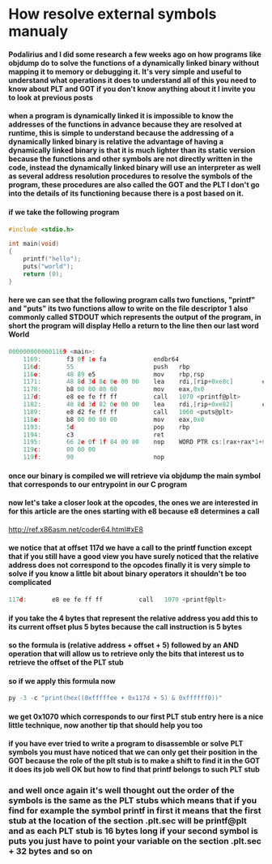 # How resolve external symbols manualy

#### Podalirius and I did some research a few weeks ago on how programs like objdump do to solve the functions of a dynamically linked binary without mapping it to memory or debugging it. It's very simple and useful to understand what operations it does to understand all of this you need to know about PLT and GOT if you don't know anything about it I invite you to look at previous posts

#### when a program is dynamically linked it is impossible to know the addresses of the functions in advance because they are resolved at runtime, this is simple to understand because the addressing of a dynamically linked binary is relative the advantage of having a dynamically linked binary is that it is much lighter than its static version because the functions and other symbols are not directly written in the code, instead the dynamically linked binary will use an interpreter as well as several address resolution procedures to resolve the symbols of the program, these procedures are also called the GOT and the PLT I don't go into the details of its functioning because there is a post based on it.

#### if we take the following program

```c
#include <stdio.h>

int main(void)
{
    printf("hello");
    puts("world");   
    return (0);
}
```

#### here we can see that the following program calls two functions, "printf" and "puts" its two functions allow to write on the file descriptor 1 also commonly called STDOUT which represents the output of the program, in short the program will display Hello a return to the line then our last word World

```c
0000000000001169 <main>:
    1169:       f3 0f 1e fa             endbr64
    116d:       55                      push   rbp
    116e:       48 89 e5                mov    rbp,rsp
    1171:       48 8d 3d 8c 0e 00 00    lea    rdi,[rip+0xe8c]        # 2004 <_IO_stdin_used+0x4>
    1178:       b8 00 00 00 00          mov    eax,0x0
    117d:       e8 ee fe ff ff          call   1070 <printf@plt>
    1182:       48 8d 3d 82 0e 00 00    lea    rdi,[rip+0xe82]        # 200b <_IO_stdin_used+0xb>
    1189:       e8 d2 fe ff ff          call   1060 <puts@plt>
    118e:       b8 00 00 00 00          mov    eax,0x0
    1193:       5d                      pop    rbp
    1194:       c3                      ret
    1195:       66 2e 0f 1f 84 00 00    nop    WORD PTR cs:[rax+rax*1+0x0]
    119c:       00 00 00
    119f:       90                      nop
```

#### once our binary is compiled we will retrieve via objdump the main symbol that corresponds to our entrypoint in our C program

#### now let's take a closer look at the opcodes, the ones we are interested in for this article are the ones starting with e8 because e8 determines a call
http://ref.x86asm.net/coder64.html#xE8

#### we notice that at offset 117d we have a call to the printf function except that if you still have a good view you have surely noticed that the relative address does not correspond to the opcodes finally it is very simple to solve if you know a little bit about binary operators it shouldn't be too complicated

```c
117d:       e8 ee fe ff ff          call   1070 <printf@plt>
```

#### if you take the 4 bytes that represent the relative address you add this to its current offset plus 5 bytes because the call instruction is 5 bytes

#### so the formula is (relative address + offset + 5) followed by an AND operation that will allow us to retrieve only the bits that interest us to retrieve the offset of the PLT stub

#### so if we apply this formula now

```python
py -3 -c "print(hex((0xfffffee + 0x117d + 5) & 0xffffff0))"
```
#### we get 0x1070 which corresponds to our first PLT stub entry here is a nice little technique, now another tip that should help you too

#### if you have ever tried to write a program to disassemble or solve PLT symbols you must have noticed that we can only get their position in the GOT because the role of the plt stub is to make a shift to find it in the GOT it does its job well OK but how to find that printf belongs to such PLT stub
### and well once again it's well thought out the order of the symbols is the same as the PLT stubs which means that if you find for example the symbol printf in first it means that the first stub at the location of the section .plt.sec will be printf@plt and as each PLT stub is 16 bytes long if your second symbol is puts you just have to point your variable on the section .plt.sec + 32 bytes and so on
